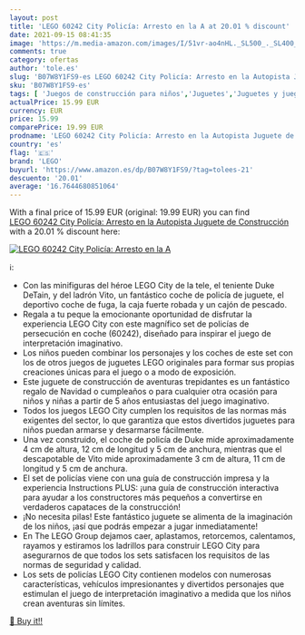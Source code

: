 ```yaml
---
layout: post
title: 'LEGO 60242 City Policía: Arresto en la A at 20.01 % discount'
date: 2021-09-15 08:41:35
image: 'https://m.media-amazon.com/images/I/51vr-ao4nHL._SL500_._SL400_.jpg'
comments: true
category: ofertas
author: 'tole.es'
slug: 'B07W8Y1FS9-es LEGO 60242 City Policía: Arresto en la Autopista Juguete...'
sku: 'B07W8Y1FS9-es'
tags: [ 'Juegos de construcción para niños','Juguetes','Juguetes y juegos','Sets de construcción','lego', ]
actualPrice: 15.99 EUR
currency: EUR
price: 15.99
comparePrice: 19.99 EUR
prodname: 'LEGO 60242 City Policía: Arresto en la Autopista Juguete de Construcción'
country: 'es'
flag: '🇪🇸'
brand: 'LEGO'
buyurl: 'https://www.amazon.es/dp/B07W8Y1FS9/?tag=tolees-21'
descuento: '20.01'
average: '16.7644680851064'
---
```


With a final price of 15.99 EUR (original: 19.99 EUR) you can find [LEGO 60242 City Policía: Arresto en la Autopista Juguete de Construcción](https://www.amazon.es/dp/B07W8Y1FS9/?tag=tolees-21) with a  20.01 % discount here:

[![LEGO 60242 City Policía: Arresto en la A](https://m.media-amazon.com/images/I/51vr-ao4nHL._SL500_._SL400_.jpg)](https://www.amazon.es/dp/B07W8Y1FS9/?tag=tolees-21)

ℹ️:

- Con las minifiguras del héroe LEGO City de la tele, el teniente Duke DeTain, y del ladrón Vito, un fantástico coche de policía de juguete, el deportivo coche de fuga, la caja fuerte robada y un cajón de pescado.
- Regala a tu peque la emocionante oportunidad de disfrutar la experiencia LEGO City con este magnífico set de policías de persecución en coche (60242), diseñado para inspirar el juego de interpretación imaginativo.
- Los niños pueden combinar los personajes y los coches de este set con los de otros juegos de juguetes LEGO originales para formar sus propias creaciones únicas para el juego o a modo de exposición.
- Este juguete de construcción de aventuras trepidantes es un fantástico regalo de Navidad o cumpleaños o para cualquier otra ocasión para niños y niñas a partir de 5 años entusiastas del juego imaginativo.
- Todos los juegos LEGO City cumplen los requisitos de las normas más exigentes del sector, lo que garantiza que estos divertidos juguetes para niños puedan armarse y desarmarse fácilmente.
- Una vez construido, el coche de policía de Duke mide aproximadamente 4 cm de altura, 12 cm de longitud y 5 cm de anchura, mientras que el descapotable de Vito mide aproximadamente 3 cm de altura, 11 cm de longitud y 5 cm de anchura.
- El set de policías viene con una guía de construcción impresa y la experiencia Instructions PLUS: ¡una guía de construcción interactiva para ayudar a los constructores más pequeños a convertirse en verdaderos capataces de la construcción!
- ¡No necesita pilas! Este fantástico juguete se alimenta de la imaginación de los niños, ¡así que podrás empezar a jugar inmediatamente!
- En The LEGO Group dejamos caer, aplastamos, retorcemos, calentamos, rayamos y estiramos los ladrillos para construir LEGO City para asegurarnos de que todos los sets satisfacen los requisitos de las normas de seguridad y calidad.
- Los sets de policías LEGO City contienen modelos con numerosas características, vehículos impresionantes y divertidos personajes que estimulan el juego de interpretación imaginativo a medida que los niños crean aventuras sin límites.

[🛒 Buy it!!](https://www.amazon.es/dp/B07W8Y1FS9/?tag=tolees-21)
